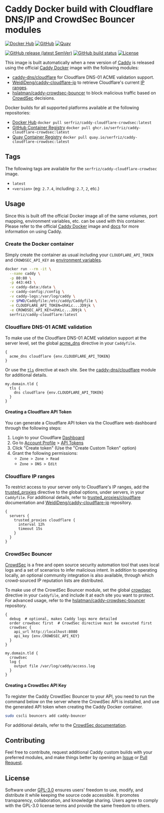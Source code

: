 # Caddy Docker build with Cloudflare DNS/IP and CrowdSec Bouncer modules

[![Docker Hub](https://img.shields.io/badge/Docker%20Hub%20-%20serfriz%2Fcaddy--cloudflare--crowdsec%20-%20%230db7ed?style=flat&logo=docker)](https://hub.docker.com/r/serfriz/caddy-cloudflare-crowdsec)
[![GitHub](https://img.shields.io/badge/GitHub%20-%20serfriz%2Fcaddy--cloudflare--crowdsec%20-%20%23333?style=flat&logo=github)](https://ghcr.io/serfriz/caddy-cloudflare-crowdsec)
[![Quay](https://img.shields.io/badge/Quay%20-%20serfriz%2Fcaddy--cloudflare--crowdsec%20-%20%23CC0000?style=flat&logo=redhat)](https://quay.io/serfriz/caddy-cloudflare-crowdsec)

[![GitHub release (latest SemVer)](https://img.shields.io/github/v/release/serfriz/caddy-custom-builds?label=Release)](https://github.com/serfriz/caddy-custom-builds/releases)
[![GitHub build status](https://img.shields.io/github/actions/workflow/status/serfriz/caddy-custom-builds/build.caddy-cloudflare-crowdsec.yml?label=Build)](https://github.com/serfriz/caddy-custom-builds/actions/workflows/build.caddy-cloudflare-crowdsec.yml)
[![License](https://img.shields.io/github/license/serfriz/caddy-custom-builds?label=License)](https://github.com/serfriz/caddy-custom-builds/blob/main/LICENSE)

This image is built automatically when a new version of [Caddy](https://github.com/caddyserver/caddy) is released using the official [Caddy Docker](https://hub.docker.com/_/caddy) image with the following modules:
- [caddy-dns/cloudflare](https://github.com/caddy-dns/cloudflare) for Cloudflare DNS-01 ACME validation support.
- [WeidiDeng/caddy-cloudflare-ip](https://github.com/WeidiDeng/caddy-cloudflare-ip) to retrieve Cloudflare's current [IP ranges](https://www.cloudflare.com/ips/).
- [hslatman/caddy-crowdsec-bouncer](https://github.com/hslatman/caddy-crowdsec-bouncer) to block malicious traffic based on [CrowdSec](https://www.crowdsec.net/) decisions.

Docker builds for all supported platforms available at the following repositories:
- [Docker Hub](https://hub.docker.com/r/serfriz/caddy-cloudflare-crowdsec) `docker pull serfriz/caddy-cloudflare-crowdsec:latest`
- [GitHub Container Registry](https://ghcr.io/serfriz/caddy-cloudflare-crowdsec) `docker pull ghcr.io/serfriz/caddy-cloudflare-crowdsec:latest`
- [Quay Container Registry](https://quay.io/serfriz/caddy-cloudflare-crowdsec) `docker pull quay.io/serfriz/caddy-cloudflare-crowdsec:latest`

## Tags

The following tags are available for the `serfriz/caddy-cloudflare-crowdsec` image.

- `latest`
- `<version>` (eg: `2.7.4`, including: `2.7`, `2`, etc.)

## Usage

Since this is built off the official Docker image all of the same volumes, port mapping, environment variables, etc. can be used with this container. Please refer to the official [Caddy Docker](https://hub.docker.com/_/caddy) image and [docs](https://caddyserver.com/docs/) for more information on using Caddy.

### Create the Docker container

Simply create the container as usual including your `CLOUDFLARE_API_TOKEN` and `CROWDSEC_API_KEY` as [environment variables](https://caddyserver.com/docs/caddyfile/concepts#environment-variables).

```sh
docker run --rm -it \
  --name caddy \
  -p 80:80 \
  -p 443:443 \
  -v caddy-data:/data \
  -v caddy-config:/config \
  -v caddy-logs:/var/log/caddy \
  -v $PWD/Caddyfile:/etc/caddy/Caddyfile \
  -e CLOUDFLARE_API_TOKEN=UhKLc...JD9jk \
  -e CROWDSEC_API_KEY=UhKLc...JD9jk \
  serfriz/caddy-cloudflare:latest
```

### Cloudflare DNS-01 ACME validation

To make use of the Cloudflare DNS-01 ACME validation support at the server level, set the global [acme_dns](https://caddyserver.com/docs/caddyfile/options#acme-dns) directive in your `Caddyfile`.

```Caddyfile
{
  acme_dns cloudflare {env.CLOUDFLARE_API_TOKEN}
}
```

Or use the [`tls`](https://caddyserver.com/docs/caddyfile/directives/tls#tls) directive at each site. See the [caddy-dns/cloudflare](https://github.com/caddy-dns/cloudflare) module for additional details.

```Caddyfile
my.domain.tld {
  tls {
    dns cloudflare {env.CLOUDFLARE_API_TOKEN}
  }
}
```

#### Creating a Cloudflare API Token

You can generate a Cloudflare API token via the Cloudflare web dashboard through the following steps:

1. Login to your Cloudflare [Dashboard](https://dash.cloudflare.com/)
2. Go to [Account Profile](https://dash.cloudflare.com/profile) > [API Tokens](https://dash.cloudflare.com/profile/api-tokens)
3. Click "Create token" (Use the "Create Custom Token" option)
4. Grant the following permissions:
   - `Zone > Zone > Read`
   - `Zone > DNS > Edit`

### Cloudflare IP ranges

To restrict access to your server only to Cloudflare's IP ranges, add the [trusted_proxies](https://caddyserver.com/docs/caddyfile/options#trusted-proxies) directive to the global options, under servers, in your `Caddyfile`. For additional details, refer to [trusted_proxies/cloudflare](https://caddyserver.com/docs/json/apps/http/servers/trusted_proxies/cloudflare/) documentation and [WeidiDeng/caddy-cloudflare-ip](https://github.com/WeidiDeng/caddy-cloudflare-ip) repository.

```Caddyfile
{
  servers {
    trusted_proxies cloudflare {
      interval 12h
      timeout 15s
    }
  }
}
```

### CrowdSec Bouncer

[CrowdSec](https://www.crowdsec.net/) is a free and open source security automation tool that uses local logs and a set of scenarios to infer malicious intent. In addition to operating locally, an optional community integration is also available, through which crowd-sourced IP reputation lists are distributed.

To make use of the CrowdSec Bouncer module, set the global [crowdsec](https://caddyserver.com/docs/modules/crowdsec) directive in your `Caddyfile`, and include it at each site you want to protect. For advanced usage, refer to the [hslatman/caddy-crowdsec-bouncer](https://github.com/hslatman/caddy-crowdsec-bouncer) repository.

```Caddyfile
{
  debug  # optional, makes Caddy logs more detailed
  order crowdsec first  # CrowdSec directive must be executed first
  crowdsec {
    api_url http://localhost:8080
    api_key {env.CROWDSEC_API_KEY}
  }
}

my.domain.tld {
  crowdsec
  log {
    output file /var/log/caddy/access.log
  }
}
```

#### Creating a CrowdSec API Key

To register the Caddy CrowdSec Bouncer to your API, you need to run the command below on the server where the CrowdSec API is installed, and use the generated API token when creating the Caddy Docker container.

```sh
sudo cscli bouncers add caddy-bouncer
```

For additional details, refer to the [CrowdSec documentation](https://www.crowdsec.net/blog/introduction-to-the-local-api).

## Contributing

Feel free to contribute, request additional Caddy custom builds with your preferred modules, and make things better by opening an [Issue](https://github.com/serfriz/caddy-custom-builds/issues) or [Pull Request](https://github.com/serfriz/caddy-custom-builds/pulls).

## License

Software under [GPL-3.0](https://github.com/serfriz/caddy-custom-builds/blob/main/LICENSE) ensures users' freedom to use, modify, and distribute it while keeping the source code accessible. It promotes transparency, collaboration, and knowledge sharing. Users agree to comply with the GPL-3.0 license terms and provide the same freedom to others.